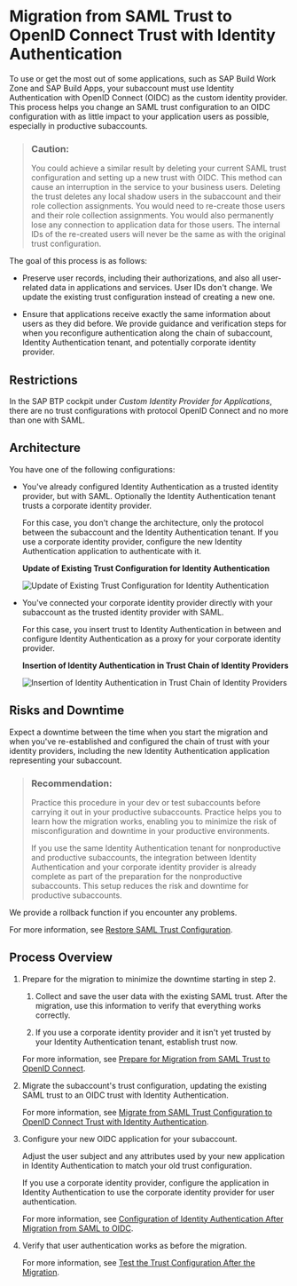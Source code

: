 <!-- loiod097ce26cb2d4b8fa9a597a5381cb3cb -->

# Migration from SAML Trust to OpenID Connect Trust with Identity Authentication

To use or get the most out of some applications, such as SAP Build Work Zone and SAP Build Apps, your subaccount must use Identity Authentication with OpenID Connect \(OIDC\) as the custom identity provider. This process helps you change an SAML trust configuration to an OIDC configuration with as little impact to your application users as possible, especially in productive subaccounts.

> ### Caution:  
> You could achieve a similar result by deleting your current SAML trust configuration and setting up a new trust with OIDC. This method can cause an interruption in the service to your business users. Deleting the trust deletes any local shadow users in the subaccount and their role collection assignments. You would need to re-create those users and their role collection assignments. You would also permanently lose any connection to application data for those users. The internal IDs of the re-created users will never be the same as with the original trust configuration.

The goal of this process is as follows:

-   Preserve user records, including their authorizations, and also all user-related data in applications and services. User IDs don't change. We update the existing trust configuration instead of creating a new one.

-   Ensure that applications receive exactly the same information about users as they did before. We provide guidance and verification steps for when you reconfigure authentication along the chain of subaccount, Identity Authentication tenant, and potentially corporate identity provider.




<a name="loiod097ce26cb2d4b8fa9a597a5381cb3cb__section_u3t_xv1_3xb"/>

## Restrictions

In the SAP BTP cockpit under *Custom Identity Provider for Applications*, there are no trust configurations with protocol OpenID Connect and no more than one with SAML.



<a name="loiod097ce26cb2d4b8fa9a597a5381cb3cb__section_gvh_gkj_gxb"/>

## Architecture

You have one of the following configurations:

-   You've already configured Identity Authentication as a trusted identity provider, but with SAML. Optionally the Identity Authentication tenant trusts a corporate identity provider.

    For this case, you don't change the architecture, only the protocol between the subaccount and the Identity Authentication tenant. If you use a corporate identity provider, configure the new Identity Authentication application to authenticate with it.

      
      
    **Update of Existing Trust Configuration for Identity Authentication**

    ![](images/IAS_protocol_switch_a732ec6.png "Update of Existing Trust Configuration for Identity
                                    Authentication")

-   You've connected your corporate identity provider directly with your subaccount as the trusted identity provider with SAML.

    For this case, you insert trust to Identity Authentication in between and configure Identity Authentication as a proxy for your corporate identity provider.

      
      
    **Insertion of Identity Authentication in Trust Chain of Identity Providers**

    ![](images/Injection_of_IAS_Between_Corp_IDP_db96a95.png "Insertion of Identity
                                    Authentication in Trust Chain of Identity
    							Providers")




<a name="loiod097ce26cb2d4b8fa9a597a5381cb3cb__section_dd1_gnj_gxb"/>

## Risks and Downtime

Expect a downtime between the time when you start the migration and when you've re-established and configured the chain of trust with your identity providers, including the new Identity Authentication application representing your subaccount.

> ### Recommendation:  
> Practice this procedure in your dev or test subaccounts before carrying it out in your productive subaccounts. Practice helps you to learn how the migration works, enabling you to minimize the risk of misconfiguration and downtime in your productive environments.
> 
> If you use the same Identity Authentication tenant for nonproductive and productive subaccounts, the integration between Identity Authentication and your corporate identity provider is already complete as part of the preparation for the nonproductive subaccounts. This setup reduces the risk and downtime for productive subaccounts.

We provide a rollback function if you encounter any problems.

For more information, see [Restore SAML Trust Configuration](restore-saml-trust-configuration-21d86cf.md).



<a name="loiod097ce26cb2d4b8fa9a597a5381cb3cb__section_uvj_hnj_gxb"/>

## Process Overview

1.  Prepare for the migration to minimize the downtime starting in step 2.

    1.  Collect and save the user data with the existing SAML trust. After the migration, use this information to verify that everything works correctly.

    2.  If you use a corporate identity provider and it isn't yet trusted by your Identity Authentication tenant, establish trust now.


    For more information, see [Prepare for Migration from SAML Trust to OpenID Connect](prepare-for-migration-from-saml-trust-to-openid-connect-269f60d.md).

2.  Migrate the subaccount's trust configuration, updating the existing SAML trust to an OIDC trust with Identity Authentication.

    For more information, see [Migrate from SAML Trust Configuration to OpenID Connect Trust with Identity Authentication](migrate-from-saml-trust-configuration-to-openid-connect-trust-with-identity-authenticat-827ae66.md).

3.  Configure your new OIDC application for your subaccount.

    Adjust the user subject and any attributes used by your new application in Identity Authentication to match your old trust configuration.

    If you use a corporate identity provider, configure the application in Identity Authentication to use the corporate identity provider for user authentication.

    For more information, see [Configuration of Identity Authentication After Migration from SAML to OIDC](configuration-of-identity-authentication-after-migration-from-saml-to-oidc-1fa7273.md).

4.  Verify that user authentication works as before the migration.

    For more information, see [Test the Trust Configuration After the Migration](test-the-trust-configuration-after-the-migration-edc7c42.md).


